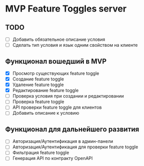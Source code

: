 # MVP Feature Toggles server

## TODO
- [ ] Добавить обязательное описание условия
- [ ] Сделать тип условия и язык одним свойством на клиенте

## Функционал вошедший в MVP
- [x] Просмотр существующих feature toggle
- [x] Создание feature toggle
- [x] Удаление feature toggle
- [x] Редактирование feature toggle
- [ ] Проверка условия при создании и редактировании 
- [ ] Проверка feature toggle
- [ ] API проверки feature toggle для клиентов
- [ ] Добавить описание к условию

## Функционал для дальнейшего развития
- [ ] Авторизация/Аутентификация в админ-панели
- [ ] Авторизация/Аутентификация для проверки feature toggle 
- [ ] Фильтрация feature toggle
- [ ] Генерация API по контракту OpenAPI
